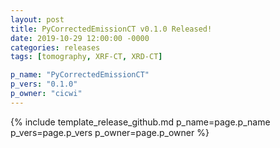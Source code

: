 ```yaml
---
layout: post
title: PyCorrectedEmissionCT v0.1.0 Released!
date: 2019-10-29 12:00:00 -0000
categories: releases
tags: [tomography, XRF-CT, XRD-CT]

p_name: "PyCorrectedEmissionCT"
p_vers: "0.1.0"
p_owner: "cicwi"
---
```


{% include template_release_github.md p_name=page.p_name p_vers=page.p_vers p_owner=page.p_owner %}
